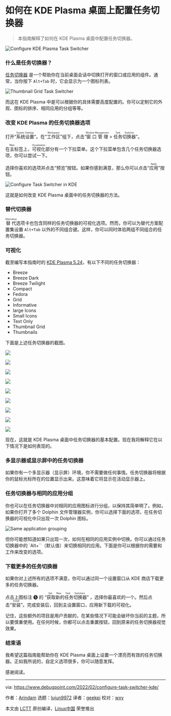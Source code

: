 [#]: subject: "How to Configure Task Switcher in KDE Plasma Desktop"
[#]: via: "https://www.debugpoint.com/2022/02/configure-task-switcher-kde/"
[#]: author: "Arindam https://www.debugpoint.com/author/admin1/"
[#]: collector: "lujun9972"
[#]: translator: "geekpi"
[#]: reviewer: "wxy"
[#]: publisher: "wxy"
[#]: url: "https://linux.cn/article-14450-1.html"

如何在 KDE Plasma 桌面上配置任务切换器
======

> 本指南解释了如何在 KDE Plasma 桌面中配置任务切换器。

![Configure KDE Plasma Task Switcher][1]

### 什么是任务切换器？

[任务切换器][2] 是一个帮助你在当前桌面会话中切换打开的窗口或应用的组件。通常，当你按下 `Alt+Tab` 时，它会显示为一个图标列表。

![Thumbnail Grid Task Switcher][3]

而这在 KDE Plasma 中是可以根据你的具体需要高度配置的。你可以定制它的外观、图标的排序、相同应用的分组等等。

### 改变 KDE Plasma 的任务切换器选项

打开“<ruby>系统设置<rt>System Settings</rt></ruby>”。在“<ruby>工作区<rt>Workspace</rt></ruby>”组下，点击“<ruby>窗口管理<rt>Window Management</rt></ruby> > <ruby>任务切换器<rt>Task Switcher</rt></ruby>”。

在<ruby>主<rt>Main</rt></ruby>标签上，<ruby>可视化<rt>Visualisation</rt></ruby>部分有一个下拉菜单。这个下拉菜单包含几个任务切换器选项，你可以尝试一下。

选择你喜欢的选项并点击“预览”按钮。如果你感到满意，那么你可以点击“<ruby>应用<rt>Apply</rt></ruby>”按钮。

![Configure Task Switcher in KDE][4]

这就是如何改变 KDE Plasma 桌面中的任务切换器的方法。

### 替代切换器

<ruby>替代<rt>Alternative</rt></ruby>选项卡也包含同样的任务切换器的可视化选项。然而，你可以为替代方案配置集设置 `Alt+Tab` 以外的不同组合键。这样，你可以同时体验两组不同组合的任务切换器。

### 可视化

截至编写本指南时的 [KDE Plasma 5.24][5]，有以下不同的任务切换器：

  * Breeze
  * Breeze Dark
  * Breeze Twilight
  * Compact
  * Fedora
  * Grid
  * Informative
  * large Icons
  * Small Icons
  * Text Only
  * Thumbnail Grid
  * Thumbnails

下面是上述任务切换器的截图。

![][6]

![][7]

![][8]

![][9]

![][10]

![][11]

![][12]

![][13]

![][14]

现在，这就是 KDE Plasma 桌面中任务切换器的基本配置。现在我将解释它在以下情况下是如何表现的。

### 多显示器或显示屏中的任务切换器

如果你有一个多显示器（显示屏）环境，你不需要做任何事情。任务切换器将根据你的鼠标光标所在的位置显示出来。这意味着它将显示在活动显示器上。

### 任务切换器与相同的应用分组

你也可以在任务切换器中对相同的应用图标进行分组，以保持其简单明了。例如，如果你打开了多个 Dolphin 文件管理器实例，你可以选择下面的选项，在任务切换器的可视化中只出现一次 Dolphin 图标。

![Same application grouping][16]

但你可能想知道如果只出现一次，如何在相同的应用实例中切换。你可以通过任务切换器中的 `Alt+\``（默认值）来切换相同的应用。下面是你可以根据你的需要和工作来改变的选项。

### 下载更多的任务切换器

如果你对上述所有的选项不满意，你可以通过同一个设置窗口从 KDE 商店下载更多的任务切换器。

点击上图标注 ❺ 的 “<ruby>获取新的任务切换器<rt>Get New Task Switchers</rt></ruby>” ，选择你最喜欢的一个。然后点击“<ruby>安装<rt>Install</rt></ruby>”。完成安装后，回到主设置窗口，应用新下载的可视化。

记住，这些额外的项目是用户贡献的，在某些情况下可能会破坏你当前的主题，所以要慎重使用。在任何时候，你都可以点击重置按钮，回到原来的任务切换器视觉效果。

### 结束语

我希望这篇指南能帮助你在 KDE Plasma 桌面上设置一个漂亮而有效的任务切换器。正如我所说的，自定义选项很多，你可以随意发挥。

感谢阅读。

--------------------------------------------------------------------------------

via: https://www.debugpoint.com/2022/02/configure-task-switcher-kde/

作者：[Arindam][a]
选题：[lujun9972][b]
译者：[geekpi](https://github.com/geekpi)
校对：[wxy](https://github.com/wxy)

本文由 [LCTT](https://github.com/LCTT/TranslateProject) 原创编译，[Linux中国](https://linux.cn/) 荣誉推出

[a]: https://www.debugpoint.com/author/admin1/
[b]: https://github.com/lujun9972
[1]: https://www.debugpoint.com/wp-content/uploads/2022/02/kdetaskw1-1024x576.jpg
[2]: https://docs.kde.org/trunk5/en/kwin/kcontrol/kwintabbox/index.html
[3]: https://www.debugpoint.com/wp-content/uploads/2022/02/Thumbnail-Grid-1024x177.jpg
[4]: https://www.debugpoint.com/wp-content/uploads/2022/02/Configure-Task-Switcher-in-KDE-1024x652.jpg
[5]: https://www.debugpoint.com/2022/01/kde-plasma-5-24/
[6]: https://www.debugpoint.com/wp-content/uploads/2022/02/Thumbnails-150x150.jpg
[7]: https://www.debugpoint.com/wp-content/uploads/2022/02/Thumbnail-Grid-150x150.jpg
[8]: https://www.debugpoint.com/wp-content/uploads/2022/02/Text-Only-150x150.jpg
[9]: https://www.debugpoint.com/wp-content/uploads/2022/02/Small-Icons-150x108.jpg
[10]: https://www.debugpoint.com/wp-content/uploads/2022/02/Large-Icons-150x150.jpg
[11]: https://www.debugpoint.com/wp-content/uploads/2022/02/Informative-150x150.jpg
[12]: https://www.debugpoint.com/wp-content/uploads/2022/02/Grid-Task-Switcher-150x150.jpg
[13]: https://www.debugpoint.com/wp-content/uploads/2022/02/Compact-Task-Switcher-150x150.jpg
[14]: https://www.debugpoint.com/wp-content/uploads/2022/02/Breeze-Task-Switcher-150x150.jpg
[16]: https://www.debugpoint.com/wp-content/uploads/2022/02/Same-application-grouping.jpg
[17]: https://t.me/debugpoint
[18]: https://twitter.com/DebugPoint
[19]: https://www.youtube.com/c/debugpoint?sub_confirmation=1
[20]: https://facebook.com/DebugPoint
